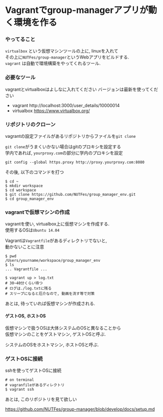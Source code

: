 # Vagrantでgroup-managerアプリが動く環境を作る

### やってること
``virtualbox`` という仮想マシンツールの上に, linuxを入れて  
その上に``NUTFes/group-manager``というWebアプリをビルドする.   
``vagrant`` は自動で環境構築をやってくれるツール.  


### 必要なツール
vagrantとvirtualboxはよしなに入れてください
バージョンは最新を使ってください

 * vagrant http://localhost:3000/user_details/10000014
 * virtualbox https://www.virtualbox.org/

### リポジトリのクローン

vagrantの設定ファイルがあるリポジトリからファイルを``git clone``

``git clone``がうまくいかない場合はgitのプロキシを設定する  
学内であれば, ``yourproxy.com``の部分に学内のプロキシを設定  
```
git config --global https.proxy http://proxy.yourproxy.com:8080
```

その後, 以下のコマンドを打つ
```
$ cd ~
$ mkdir workspace
$ cd workspace
$ git clone https://github.com/NUTFes/group_manager_env.git
$ cd group_manager_env
```

### vagrantで仮想マシンの作成

vagrantを使い, virtualbox上に仮想マシンを作成する.  
使用するOSは``Ubuntu 14.04``  

Vagrantは``Vagrantfile``があるディレクトリでないと,  
動かないことに注意

```
$ pwd
/Users/yourname/workspace/group_manager_env
$ ls
... Vagrantfile ...

$ vagrant up > log.txt
# 30~40分くらい待つ
# ログは./log.txtに残る
# スリープになると厄介なので, 動画を流す等で対策
```

あとは, 待っていれば仮想マシンが作成される.  

#### ゲストOS, ホストOS
仮想マシンで扱うOSは大体システムのOSと異なることから  
仮想マシンのことをゲストマシン, ゲストOSと呼ぶ.  

システムのOSをホストマシン, ホストOSと呼ぶ.  

### ゲストOSに接続

sshを使ってゲストOSに接続

```
# on terminal
# vagranfileがあるディレクトリ
$ vagrant ssh
```

あとは, このリポジトリを見て欲しい

https://github.com/NUTFes/group-manager/blob/develop/docs/setup.md
